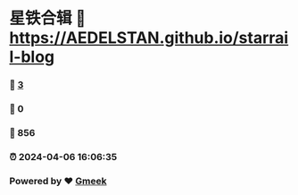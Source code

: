 # 星铁合辑 :link: https://AEDELSTAN.github.io/starrail-blog 
### :page_facing_up: [3](https://AEDELSTAN.github.io/starrail-blog/tag.html) 
### :speech_balloon: 0 
### :hibiscus: 856 
### :alarm_clock: 2024-04-06 16:06:35 
### Powered by :heart: [Gmeek](https://github.com/Meekdai/Gmeek)
